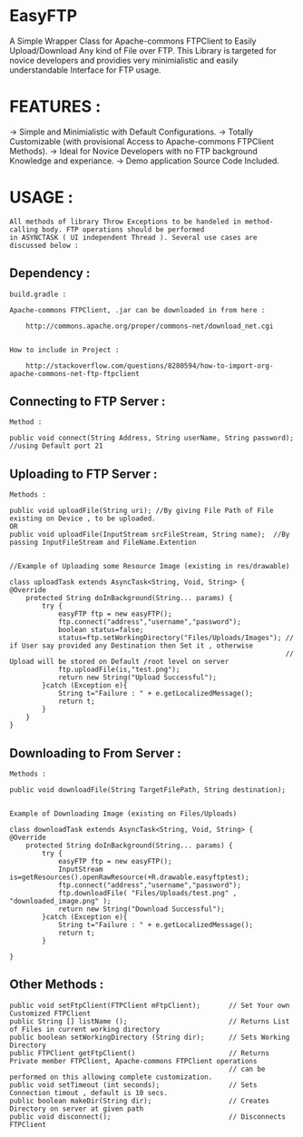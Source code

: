 # EasyFTP
A Simple Wrapper Class for Apache-commons FTPClient to Easily Upload/Download Any kind of File over FTP. This Library
is targeted for novice developers and providies very minimialistic and easily understandable Interface for FTP usage.

# FEATURES :
-> Simple and Minimialistic with Default Configurations.
-> Totally Customizable (with provisional Access to Apache-commons FTPClient Methods).
-> Ideal for Novice Developers with no FTP background Knowledge and experiance.
-> Demo application Source Code Included.

# USAGE : 
    All methods of library Throw Exceptions to be handeled in method-calling body. FTP operations should be performed
    in ASYNCTASK ( UI independent Thread ). Several use cases are discussed below :

## Dependency :

    build.gradle :
    
    Apache-commons FTPClient, .jar can be downloaded in from here :
    
        http://commons.apache.org/proper/commons-net/download_net.cgi
    
    
    How to include in Project : 
    
        http://stackoverflow.com/questions/8280594/how-to-import-org-apache-commons-net-ftp-ftpclient
    
        
    
## Connecting to FTP Server :
    
    Method : 
    
    public void connect(String Address, String userName, String password); //using Default port 21
    
    
## Uploading to FTP Server :
    
    Methods :
    
    public void uploadFile(String uri); //By giving File Path of File existing on Device , to be uploaded.
    OR
    public void uploadFile(InputStream srcFileStream, String name);  //By passing InputFileStream and FileName.Extention
    
    
    //Example of Uploading some Resource Image (existing in res/drawable)
    
    class uploadTask extends AsyncTask<String, Void, String> {
    @Override
        protected String doInBackground(String... params) {
            try {
                easyFTP ftp = new easyFTP();
                ftp.connect("address","username","password");
                boolean status=false;
                status=ftp.setWorkingDirectory("Files/Uploads/Images"); // if User say provided any Destination then Set it , otherwise
                                                                        // Upload will be stored on Default /root level on server
                ftp.uploadFile(is,"test.png");
                return new String("Upload Successful");
            }catch (Exception e){
                String t="Failure : " + e.getLocalizedMessage();
                return t;
            }
        }
    }
    
    
## Downloading to From Server :
    
    Methods :
    
    public void downloadFile(String TargetFilePath, String destination);
    
    
    Example of Downloading Image (existing on Files/Uploads)

    class downloadTask extends AsyncTask<String, Void, String> {
    @Override
        protected String doInBackground(String... params) {
            try {
                easyFTP ftp = new easyFTP();
                InputStream is=getResources().openRawResource(+R.drawable.easyftptest);
                ftp.connect("address","username","password");
                ftp.downloadFile( "Files/Uploads/test.png" , "downloaded_image.png" );
                return new String("Download Successful");
            }catch (Exception e){
                String t="Failure : " + e.getLocalizedMessage();
                return t;
            }
        
    }
    
    
## Other Methods : 
    public void setFtpClient(FTPClient mFtpClient);       // Set Your own Customized FTPClient
    public String [] listName ();                         // Returns List of Files in current working directory
    public boolean setWorkingDirectory (String dir);      // Sets Working Directory
    public FTPClient getFtpClient()                       // Returns Private member FTPClient, Apache-commons FTPClient operations
                                                          // can be performed on this allowing complete customization.
    public void setTimeout (int seconds);                 // Sets Connection timout , default is 10 secs.
    public boolean makeDir(String dir);                   // Creates Directory on server at given path 
    public void disconnect();                             // Disconnects FTPClient
  
